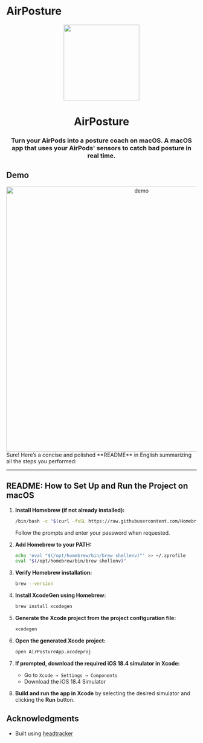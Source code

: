 # AirPosture



<p align="center">
<img src="App-Assets/A1.png" width="200" height="200" />
<h1 align="center">AirPosture</h1>
<h3 align="center">Turn your AirPods into a posture coach on macOS. A macOS app that uses your AirPods' sensors to catch bad posture in real time.</h3> 
</p>

## Demo

<div align="center">
    <img src="App-Assets/Air.gif" alt="demo" width="700" />
</div>
Sure! Here’s a concise and polished **README** in English summarizing all the steps you performed:

---

## README: How to Set Up and Run the Project on macOS

1. **Install Homebrew (if not already installed):**

   ```bash
   /bin/bash -c "$(curl -fsSL https://raw.githubusercontent.com/Homebrew/install/HEAD/install.sh)"
   ```

   Follow the prompts and enter your password when requested.

2. **Add Homebrew to your PATH:**

   ```bash
   echo 'eval "$(/opt/homebrew/bin/brew shellenv)"' >> ~/.zprofile
   eval "$(/opt/homebrew/bin/brew shellenv)"
   ```

3. **Verify Homebrew installation:**

   ```bash
   brew --version
   ```

4. **Install XcodeGen using Homebrew:**

   ```bash
   brew install xcodegen
   ```

5. **Generate the Xcode project from the project configuration file:**

   ```bash
   xcodegen
   ```

6. **Open the generated Xcode project:**

   ```bash
   open AirPostureApp.xcodeproj
   ```

7. **If prompted, download the required iOS 18.4 simulator in Xcode:**

   * Go to `Xcode → Settings → Components`
   * Download the iOS 18.4 Simulator

8. **Build and run the app in Xcode** by selecting the desired simulator and clicking the **Run** button.



## Acknowledgments

- Built using [headtracker](https://github.com/ctxzz/HeadTrackerApp)
